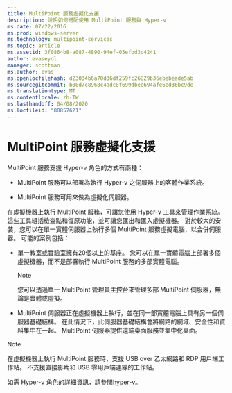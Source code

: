 ```yaml
---
title: MultiPoint 服務虛擬化支援
description: 說明如何搭配使用 MultiPoint 服務與 Hyper-v
ms.date: 07/22/2016
ms.prod: windows-server
ms.technology: multipoint-services
ms.topic: article
ms.assetid: 3f0864b8-a087-4890-94ef-05efbd3c4241
author: evaseydl
manager: scottman
ms.author: evas
ms.openlocfilehash: d23034b6a70d36df259fc26829b36ebebeade5ab
ms.sourcegitcommit: b00d7c8968c4adc8f699dbee694afe6ed36bc9de
ms.translationtype: MT
ms.contentlocale: zh-TW
ms.lasthandoff: 04/08/2020
ms.locfileid: "80857621"
---
```

# <a name="multipoint-services-virtualization-support"></a>MultiPoint 服務虛擬化支援
MultiPoint 服務支援 Hyper-v 角色的方式有兩種：  
  
-   MultiPoint 服務可以部署為執行 Hyper-v 之伺服器上的客體作業系統。  
  
-   MultiPoint 服務可用來做為虛擬化伺服器。   
  
在虛擬機器上執行 MultiPoint 服務，可讓您使用 Hyper-v 工具來管理作業系統。 這些工具組括檢查點和復原功能，並可讓您匯出和匯入虛擬機器。 對於較大的安裝，您可以在單一實體伺服器上執行多個 MultiPoint 服務虛擬電腦，以合併伺服器。 可能的案例包括：  
  
-   單一教室或實驗室擁有20個以上的基座。 您可以在單一實體電腦上部署多個虛擬機器，而不是部署執行 MultiPoint 服務的多部實體電腦。  
  
    > [!NOTE]  
    > 您可以透過單一 MultiPoint 管理員主控台來管理多部 MultiPoint 伺服器，無論是實體或虛擬。  
  
-   MultiPoint 伺服器正在虛擬機器上執行，並在同一部實體電腦上具有另一個伺服器基礎結構。 在此情況下，此伺服器基礎結構會將網路的網域、安全性和資料集中在一起。 MultiPoint 伺服器提供遠端桌面服務並集中化桌面。  
  
> [!NOTE]  
> 在虛擬機器上執行 MultiPoint 服務時，支援 USB over 乙太網路和 RDP 用戶端工作站。 不支援直接影片和 USB 零用戶端連線的工作站。  
  
如需 Hyper-v 角色的詳細資訊，請參閱[hyper-v](../../virtualization/hyper-v/hyper-v-on-windows-server.md)。  
